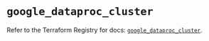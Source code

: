 # `google_dataproc_cluster`

Refer to the Terraform Registry for docs: [`google_dataproc_cluster`](https://registry.terraform.io/providers/hashicorp/google-beta/5.13.0/docs/resources/google_dataproc_cluster).
